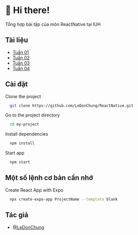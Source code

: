 
# 👋 Hi there!

Tổng hợp bài tập của môn ReactNative tại IUH


## Tài liệu

- [Tuần 01](https://github.com/LeDonChung/ReactNative/tree/main/Tuan01)
- [Tuần 02](https://github.com/LeDonChung/ReactNative/tree/main/Tuan02)
- [Tuần 03](https://github.com/LeDonChung/ReactNative/tree/main/Tuan03)
- [Tuần 04](https://github.com/LeDonChung/ReactNative/tree/main/Tuan04)
  
## Cài đặt

Clone the project

```bash
  git clone https://github.com/LeDonChung/ReactNative.git
```

Go to the project directory

```bash
  cd my-project
```

Install dependencies

```bash
  npm install
```

Start app

```bash
  npm start
```



## Một số lệnh cơ bản cần nhớ

Create React App with Expo

```bash
  npx create-expo-app ProjectName --template blank
```


## Tác giả

- [@LeDonChung](https://github.com/LeDonChung)

